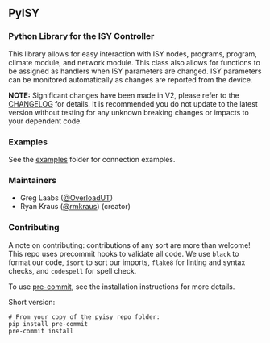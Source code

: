 ## PyISY

### Python Library for the ISY Controller

This library allows for easy interaction with ISY nodes, programs, program,
climate module, and network module. This class also allows for functions to be
assigned as handlers when ISY parameters are changed. ISY parameters can be
monitored automatically as changes are reported from the device.

**NOTE:** Significant changes have been made in V2, please refer to the [CHANGELOG](CHANGELOG.md) for details. It is recommended you do not update  to the latest version without testing for any unknown breaking changes or impacts to your dependent code.

### Examples

See the [examples](examples/) folder for connection examples.

### Maintainers

* Greg Laabs ([@OverloadUT])
* Ryan Kraus ([@rmkraus]) (creator)

### Contributing

A note on contributing: contributions of any sort are more than welcome! This repo uses precommit hooks to validate all code. We use `black` to format our code, `isort` to sort our imports, `flake8` for linting and syntax checks, and `codespell` for spell check.

To use [pre-commit](https://pre-commit.com/#installation), see the installation instructions for more details.

Short version:

```shell
# From your copy of the pyisy repo folder:
pip install pre-commit
pre-commit install
```

[@OverloadUT]: https://github.com/overloadut
[@rmkraus]: https://github.com/rmkraus